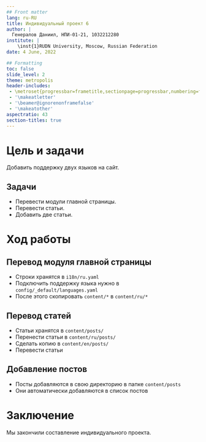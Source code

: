 ```yaml
---
## Front matter
lang: ru-RU
title: Индивидуальный проект 6
author: |
  Генералов Даниил, НПИ-01-21, 1032212280
institute: |
	\inst{1}RUDN University, Moscow, Russian Federation
date: 4 June, 2022

## Formatting
toc: false
slide_level: 2
theme: metropolis
header-includes: 
 - \metroset{progressbar=frametitle,sectionpage=progressbar,numbering=fraction}
 - '\makeatletter'
 - '\beamer@ignorenonframefalse'
 - '\makeatother'
aspectratio: 43
section-titles: true
---
```


# Цель и задачи

Добавить поддержку двух языков на сайт.

## Задачи

  - Перевести модули главной страницы.
  - Перевести статьи.
  - Добавить две статьи.

# Ход работы

## Перевод модуля главной страницы

- Строки хранятся в `i18n/ru.yaml`
- Подключить поддержку языка нужно в `config/_default/languages.yaml`
- После этого скопировать `content/*` в `content/ru/*`

## Перевод статей

- Статьи хранятся в `content/posts/`
- Перенести статьи в `content/ru/posts/`
- Сделать копию в `content/en/posts/`
- Перевести статьи

## Добавление постов

- Посты добавляются в свою директорию в папке `content/posts`
- Они автоматически добавляются в список постов

# Заключение

Мы закончили составление индивидуального проекта.
